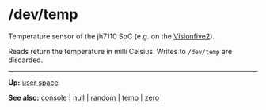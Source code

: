 # /dev/temp

Temperature sensor of the jh7110 SoC (e.g. on the [Visionfive2](../../run_on_visionfive2.md)).

Reads return the temperature in milli Celsius. Writes to `/dev/temp` are discarded.

---
**Up:** [user space](../userspace.md)

**See also:** [console](console.md) | [null](null.md) | [random](random.md) | [temp](temp.md) | [zero](zero.md)
